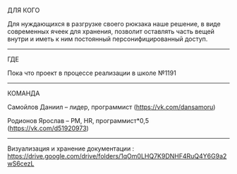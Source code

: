 ДЛЯ КОГО 

Для нуждающихся в разгрузке своего рюкзака наше решение,
в виде современных ячеек для хранения, позволит оставлять
часть вещей внутри и иметь к ним постоянный
персонифицированный доступ.

--------------------------------------------------------

ГДЕ 

Пока что проект в процессе реализации в школе  №1191

--------------------------------------------------------

КОМАНДА

Самойлов Даниил – лидер, программист (https://vk.com/dansamoru)

Родионов Ярослав – PM, HR, программист*0,5 (https://vk.com/d51920973)

--------------------------------------------------------

Визуализация и хранение документации : https://drive.google.com/drive/folders/1qOm0LHQ7K9DNHF4RuQ4Y6G9a2wS6cezL 

